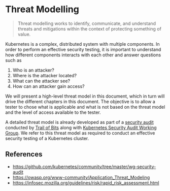 # Threat Modelling

> Threat modelling works to identify, communicate, and understand threats and mitigations within the context of protecting something of value.

Kubernetes is a complex, distributed system with multiple components. In order to perform an effective security testing, it is important to understand how different components interacts with each other and answer questions such as

1. Who is an attacker?
2. Where is the attacker located?
3. What can the attacker see?
4. How can an attacker gain access?

We will present a high-level threat model in this document, which in turn will drive the different chapters in this document. The objective is to allow a tester to chose what is applicable and what is not based on the threat model and the level of access available to the tester.

A detailed threat model is already developed as part of a [security audit](https://github.com/kubernetes/community/tree/master/wg-security-audit) conducted by [Trail of Bits](https://www.trailofbits.com/) along with [Kubernetes Security Audit Working Group](https://github.com/kubernetes/community/tree/master/wg-security-audit). We refer to this threat model as required to conduct an effective security testing of a Kubernetes cluster.

## References

* https://github.com/kubernetes/community/tree/master/wg-security-audit
* https://owasp.org/www-community/Application_Threat_Modeling
* https://infosec.mozilla.org/guidelines/risk/rapid_risk_assessment.html
